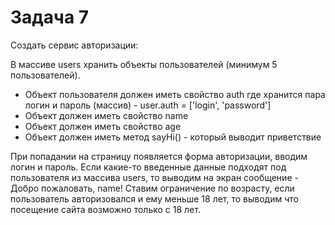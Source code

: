 # Задача 7

Создать сервис авторизации:

В массиве users хранить объекты пользователей (минимум 5 пользователей).
- Объект пользователя должен иметь свойство auth где хранится пара логин и пароль (массив) - user.auth = ['login', 'password']
- Объект должен иметь свойство name
- Объект должен иметь свойство age
- Объект должен иметь метод sayHi() - который выводит приветствие

При попадании на страницу появляется форма авторизации, вводим логин и пароль.
Если какие-то введенные данные подходят под пользователя из массива users, то выводим на экран сообщение - Добро пожаловать, name!
Ставим ограничение по возрасту, если пользователь авторизовался и ему меньше 18 лет, то выводим что посещение сайта возможно только с 18 лет.
